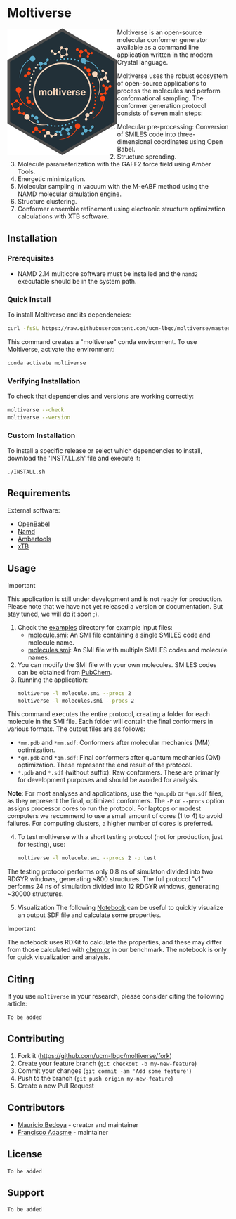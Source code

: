 # Moltiverse

[<img align="left" src="./assets/moltiverse_logo_color_hex_transparent.png" width="250" />](./assets/moltiverse_logo_color_hex_transparent.png) Moltiverse is an open-source molecular conformer generator available as a command line application written in the modern Crystal language. 

Moltiverse uses the robust ecosystem of open-source applications to process the molecules and perform conformational sampling. The conformer generation protocol consists of seven main steps: 
1. Molecular pre-processing: Conversion of SMILES code into three-dimensional coordinates using Open Babel.
2. Structure spreading.
3. Molecule parameterization with the GAFF2 force field using Amber Tools.
4. Energetic minimization.
5. Molecular sampling in vacuum with the M-eABF method using the NAMD molecular simulation engine.
6. Structure clustering.
7. Conformer ensemble refinement using electronic structure optimization calculations with XTB software.



## Installation

### Prerequisites

- NAMD 2.14 multicore software must be installed and the `namd2` executable should be in the system path.

### Quick Install

To install Moltiverse and its dependencies:

```bash
curl -fsSL https://raw.githubusercontent.com/ucm-lbqc/moltiverse/master/INSTALL.sh | bash
```

This command creates a "moltiverse" conda environment. To use Moltiverse, activate the environment:
```bash
conda activate moltiverse
```
### Verifying Installation

To check that dependencies and versions are working correctly:

```bash
moltiverse --check
moltiverse --version
```

### Custom Installation

To install a specific release or select which dependencies to install, download the 'INSTALL.sh' file and execute it:

```
./INSTALL.sh
```

## Requirements
External software:
- [OpenBabel](https://openbabel.org)
- [Namd](https://www.ks.uiuc.edu/Research/namd/)
- [Ambertools](https://ambermd.org/AmberTools.php)
- [xTB](https://github.com/grimme-lab/xtb)

## Usage

> [!IMPORTANT]
> This application is still under development and is not ready for production. 
> Please note that we have not yet released a version or documentation. But stay tuned, we will do it soon ;).

1. Check the [examples](/data/moltiverse_v1/examples) directory for example input files:
   - [molecule.smi](/data/moltiverse_v1/examples/molecule.smi): An SMI file containing a single SMILES code and molecule name.
   - [molecules.smi](/data/moltiverse_v1/examples/molecules.smi): An SMI file with multiple SMILES codes and molecule names.
2. You can modify the SMI file with your own molecules. SMILES codes can be obtained from [PubChem](https://pubchem.ncbi.nlm.nih.gov/).
3. Running the application:
   ```bash
   moltiverse -l molecule.smi --procs 2
   moltiverse -l molecules.smi --procs 2
   ```
This command executes the entire protocol, creating a folder for each molecule in the SMI file. Each folder will contain the final conformers in various formats. The output files are as follows:

- `*mm.pdb` and `*mm.sdf`: Conformers after molecular mechanics (MM) optimization.
- `*qm.pdb` and `*qm.sdf`: Final conformers after quantum mechanics (QM) optimization. These represent the end result of the protocol.
- `*.pdb` and `*.sdf` (without suffix): Raw conformers. These are primarily for development purposes and should be avoided for analysis.

**Note**: For most analyses and applications, use the `*qm.pdb` or `*qm.sdf` files, as they represent the final, optimized conformers. The `-P` or `--procs` option assigns processor cores to run the protocol. For laptops or modest computers we recommend to use a small amount of cores (1 to 4) to avoid failures. For computing clusters, a higher number of cores is preferred.

4. To test moltiverse with a short testing protocol (not for production, just for testing), use:

   ```bash
   moltiverse -l molecule.smi --procs 2 -p test
   ```
The testing protocol performs only 0.8 ns of simulaton divided into two RDGYR windows, generating ~800 structures.
The full protocol "v1" performs 24 ns of simulation divided into 12 RDGYR windows, generating ~30000 structures.

5. Visualization
The following [Notebook](https://colab.research.google.com/drive/1YtafWMZsNL-Cyqnyqn5mAmZTKZzPvCEh?usp=sharing) can be useful to quickly visualize an output SDF file and calculate some properties.
> [!IMPORTANT]
> The notebook uses RDKit to calculate the properties, and these may differ from those calculated with [chem.cr](https://github.com/franciscoadasme/chem.cr) in our benchmark. The notebook is only for quick visualization and analysis.

## Citing

If you use `moltiverse` in your research, please consider citing the following article:

    To be added


## Contributing

1. Fork it (<https://github.com/ucm-lbqc/moltiverse/fork>)
2. Create your feature branch (`git checkout -b my-new-feature`)
3. Commit your changes (`git commit -am 'Add some feature'`)
4. Push to the branch (`git push origin my-new-feature`)
5. Create a new Pull Request

## Contributors

- [Mauricio Bedoya](https://github.com/maurobedoya) - creator and maintainer
- [Francisco Adasme](https://github.com/franciscoadasme) - maintainer

## License

    To be added

## Support

    To be added
